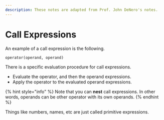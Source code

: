 ```yaml
---
description: These notes are adapted from Prof. John DeNero's notes.
---
```


# Call Expressions

An example of a call expression is the following.

```python
operator(operand, operand)
```

There is a specific evaluation procedure for call expressions.

* Evaluate the operator, and then the operand expressions.
* Apply the operator to the evaluated operand expressions.

{% hint style="info" %}
Note that you can **nest** call expressions. In other words, operands can be other operator with its own operands.
{% endhint %}

Things like numbers, names, etc are just called primitive expressions.




